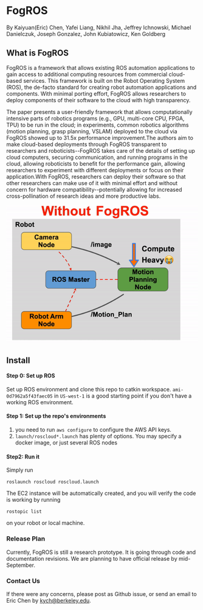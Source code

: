 # FogROS 

By Kaiyuan(Eric) Chen, Yafei Liang, Nikhil Jha, Jeffrey Ichnowski, Michael Danielczuk, Joseph Gonzalez, John Kubiatowicz, Ken Goldberg



## What is FogROS 

FogROS is a framework that allows existing ROS automation applications to gain access to additional computing resources from commercial cloud-based services. This framework is built on the Robot Operating System (ROS), the de-facto standard for creating robot automation applications and components. With minimal porting effort, FogROS allows researchers to deploy components of their software to the cloud with high transparency.

The paper presents a user-friendly framework that allows computationally intensive parts of robotics programs (e.g., GPU, multi-core CPU, FPGA, TPU) to be run in the cloud; in experiments, common robotics algorithms (motion planning, grasp planning, VSLAM) deployed to the cloud via FogROS showed up to 31.5x performance improvement.The authors aim to make cloud-based deployments through FogROS transparent to researchers and roboticists--FogROS takes care of the details of setting up cloud computers, securing communication, and running programs in the cloud, allowing roboticists to benefit for the performance gain, allowing researchers to experiment with different deployments or focus on their application.With FogROS, researchers can deploy their software so that other researchers can make use of it with minimal effort and without concern for hardware compatibility--potentially allowing for increased cross-pollination of research ideas and more productive labs.

![Alt Text](https://github.com/BerkeleyAutomation/FogROS/raw/main/doc/FogROS.gif)

## Install

#### Step 0: Set up ROS
Set up ROS environment and clone this repo to catkin workspace. ```ami-0d7962a5f43faec05``` in ```US-west-1``` is a good starting point if you don't have a working ROS environment. 


#### Step 1:  Set up the repo's environments

1. you need to run ```aws configure``` to configure the AWS API keys. 
2. ```launch/roscloud*.launch``` has plenty of options. You may specify a docker image, or just several ROS nodes 

#### Step2: Run it 
Simply run 

````
roslaunch roscloud roscloud.launch 
````

The EC2 instance will be automatically created, and you will verify the code is working by running 
```
rostopic list
```
on your robot or local machine. 



### Release Plan 

Currently, FogROS is still a research prototype. It is going through code and documentation revisions. We are planning to have official release by mid-September. 



### Contact Us 

If there were any concerns, please post as Github issue, or send an email to Eric Chen by kych@berkeley.edu. 

